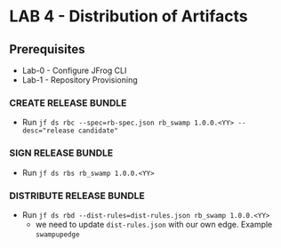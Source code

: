 # LAB 4 - Distribution of Artifacts

## Prerequisites
- Lab-0 - Configure JFrog CLI
- Lab-1 - Repository Provisioning

### CREATE RELEASE BUNDLE
- Run ``jf ds rbc --spec=rb-spec.json rb_swamp 1.0.0.<YY> --desc="release candidate"``

### SIGN RELEASE BUNDLE
- Run ``jf ds rbs rb_swamp 1.0.0.<YY>``

### DISTRIBUTE RELEASE BUNDLE
- Run ``jf ds rbd --dist-rules=dist-rules.json rb_swamp 1.0.0.<YY>``
    - we need to update ``dist-rules.json`` with our own edge. Example `swampupedge`
